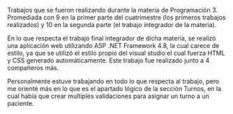 Trabajos que se fueron realizando durante la materia de Programación 3. Promediada con 9 en la primer parte del cuatrimestre (los primeros trabajos realizados) y 10 en la segunda parte (el trabajo integrador de la materia).

En lo que respecta el trabajo final integrador de dicha materia, se realizó una aplicación web utilizando ASP .NET Framework 4.8, la cual carece de estilo, ya que se utilizó el estilo propio del visual studio el cual fuerza HTML y CSS generado automáticamente.
Este trabajo fue realizado junto a 4 compañeros más.

Personalmente estuve trabajando en todo lo que respecta al trabajo, pero me orienté más en lo que es el apartado lógico de la sección Turnos, en la cual había que crear multiples validaciones para asignar un turno a un paciente.
